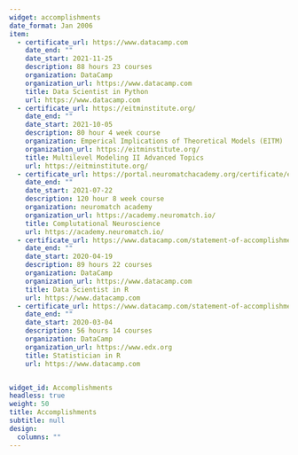 ```yaml
---
widget: accomplishments
date_format: Jan 2006
item:
  - certificate_url: https://www.datacamp.com
    date_end: ""
    date_start: 2021-11-25
    description: 88 hours 23 courses
    organization: DataCamp
    organization_url: https://www.datacamp.com
    title: Data Scientist in Python
    url: https://www.datacamp.com
  - certificate_url: https://eitminstitute.org/
    date_end: ""
    date_start: 2021-10-05
    description: 80 hour 4 week course
    organization: Emperical Implications of Theoretical Models (EITM)
    organization_url: https://eitminstitute.org/
    title: Multilevel Modeling II Advanced Topics
    url: https://eitminstitute.org/
  - certificate_url: https://portal.neuromatchacademy.org/certificate/e2418d20-2d51-4555-99c5-cd2c14eebec9
    date_end: ""
    date_start: 2021-07-22
    description: 120 hour 8 week course
    organization: neuromatch academy
    organization_url: https://academy.neuromatch.io/
    title: Complutational Neuroscience
    url: https://academy.neuromatch.io/
  - certificate_url: https://www.datacamp.com/statement-of-accomplishment/track/52d17b78fb0bfd5166ad2ea1381625bf185ceb3b
    date_end: ""
    date_start: 2020-04-19
    description: 89 hours 22 courses
    organization: DataCamp
    organization_url: https://www.datacamp.com
    title: Data Scientist in R
    url: https://www.datacamp.com
  - certificate_url: https://www.datacamp.com/statement-of-accomplishment/track/f98d98ac68b234e1afe42a8540de5c4a7fec7f2d
    date_end: ""
    date_start: 2020-03-04
    description: 56 hours 14 courses
    organization: DataCamp
    organization_url: https://www.edx.org
    title: Statistician in R
    url: https://www.datacamp.com


widget_id: Accomplishments
headless: true
weight: 50
title: Accomplishments
subtitle: null
design:
  columns: ""
---
```


